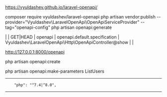 https://vyuldashev.github.io/laravel-openapi/


composer require vyuldashev/laravel-openapi
php artisan vendor:publish --provider="Vyuldashev\LaravelOpenApi\OpenApiServiceProvider" --tag="openapi-config"
php artisan openapi:generate



|        | GET|HEAD | openapi                              | openapi.default.specification | Vyuldashev\LaravelOpenApi\Http\OpenApiController@show                                |            |



http://127.0.0.1:8000/openapi



php artisan openapi:create

php artisan openapi:make-parameters ListUsers


-----------------------------

        "php": "^7.4|^8.0",


-----------------------------
